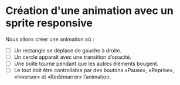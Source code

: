 # Création d'une animation avec un sprite responsive

Nous allons créer une animation où :

- [ ] Un rectangle se déplace de gauche à droite.
- [ ] Un cercle apparaît avec une transition d’opacité.
- [ ] Une boîte tourne pendant que les autres éléments bougent.
- [ ] Le tout doit être controllable par des boutons «Pause», «Reprise», «Inverser» et «Redémarrer» l’animation.

<!--

https://codepen.io/tim-momo/pen/ZEdxOBz/0b4dbe9cd97360280c229c486e2fb215?editors=1111

-->